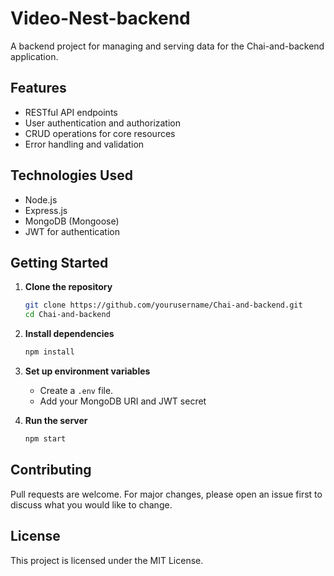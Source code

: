 # Video-Nest-backend

A backend project for managing and serving data for the Chai-and-backend application.

## Features

- RESTful API endpoints
- User authentication and authorization
- CRUD operations for core resources
- Error handling and validation

## Technologies Used

- Node.js
- Express.js
- MongoDB (Mongoose)
- JWT for authentication

## Getting Started

1. **Clone the repository**

   ```bash
   git clone https://github.com/yourusername/Chai-and-backend.git
   cd Chai-and-backend
   ```

2. **Install dependencies**

   ```bash
   npm install
   ```

3. **Set up environment variables**
   - Create a `.env` file.
   - Add your MongoDB URI and JWT secret

4. **Run the server**
   ```bash
   npm start
   ```

## Contributing

Pull requests are welcome. For major changes, please open an issue first to discuss what you would like to change.

## License

This project is licensed under the MIT License.

